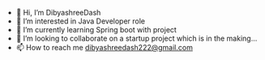 - 👋 Hi, I’m DibyashreeDash
- 👀 I’m interested in Java Developer role
- 🌱 I’m currently learning  Spring boot with project
- 💞️ I’m looking to collaborate on a startup project which is in the making...
- 📫 How to reach me dibyashreedash222@gmail.com


